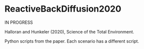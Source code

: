 # ReactiveBackDiffusion2020

IN PROGRESS

Halloran and Hunkeler (2020), Science of the Total Environment.

Python scripts from the paper. Each scenario has a different script. 